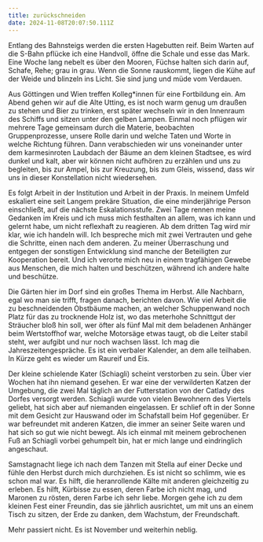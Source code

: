 ```yaml
---
title: zurückschneiden
date: 2024-11-08T20:07:50.111Z
---
```

Entlang des Bahnsteigs werden die ersten Hagebutten reif. Beim Warten auf die S-Bahn pflücke ich eine Handvoll, öffne die Schale und esse das Mark. Eine Woche lang nebelt es über den Mooren, Füchse halten sich darin auf, Schafe, Rehe; grau in grau. Wenn die Sonne rauskommt, liegen die Kühe auf der Weide und blinzeln ins Licht. Sie sind jung und müde vom Verdauen.

Aus Göttingen und Wien treffen Kolleg*innen für eine Fortbildung ein. Am Abend gehen wir auf die Alte Utting, es ist noch warm genug um draußen zu stehen und Bier zu trinken, erst später wechseln wir in den Innenraum des Schiffs und sitzen unter den gelben Lampen. Einmal noch pflügen wir mehrere Tage gemeinsam durch die Materie, beobachten Gruppenprozesse, unsere Rolle darin und welche Taten und Worte in welche Richtung führen. Dann verabschieden wir uns voneinander unter dem karmesinroten Laubdach der Bäume an dem kleinen Stadtsee, es wird dunkel und kalt, aber wir können nicht aufhören zu erzählen und uns zu begleiten, bis zur Ampel, bis zur Kreuzung, bis zum Gleis, wissend, dass wir uns in dieser Konstellation nicht wiedersehen.

Es folgt Arbeit in der Institution und Arbeit in der Praxis. In meinem Umfeld eskaliert eine seit Langem prekäre Situation, die eine minderjährige Person einschließt, auf die nächste Eskalationsstufe. Zwei Tage rennen meine Gedanken im Kreis und ich muss mich festhalten an allem, was ich kann und gelernt habe, um nicht reflexhaft zu reagieren. Ab dem dritten Tag wird mir klar, wie ich handeln will. Ich bespreche mich mit zwei Vertrauten und gehe die Schritte, einen nach dem anderen. Zu meiner Überraschung und entgegen der sonstigen Entwicklung sind manche der Beteiligten zur Kooperation bereit. Und ich verorte mich neu in einem tragfähigen Gewebe aus Menschen, die mich halten und beschützen, während ich andere halte und beschütze.

Die Gärten hier im Dorf sind ein großes Thema im Herbst. Alle Nachbarn, egal wo man sie trifft, fragen danach, berichten davon. Wie viel Arbeit die zu beschneidenden Obstbäume machen, an welcher Schuppenwand noch Platz für das zu trocknende Holz ist, wo das meterhohe Schnittgut der Sträucher bloß hin soll, wer öfter als fünf Mal mit dem beladenen Anhänger beim Wertstoffhof war, welche Motorsäge etwas taugt, ob die Leiter stabil steht, wer aufgibt und nur noch wachsen lässt. Ich mag die Jahreszeitengespräche. Es ist ein verbaler Kalender, an dem alle teilhaben. In Kürze geht es wieder um Raureif und Eis.

Der kleine schielende Kater (Schiagli) scheint verstorben zu sein. Über vier Wochen hat ihn niemand gesehen. Er war eine der verwilderten Katzen der Umgebung, die zwei Mal täglich an der Futterstation von der Catlady des Dorfes versorgt werden. Schiagli wurde von vielen Bewohnern des Viertels geliebt, hat sich aber auf niemanden eingelassen. Er schlief oft in der Sonne mit dem Gesicht zur Hauswand oder im Schafstall beim Hof gegenüber. Er war befreundet mit anderen Katzen, die immer an seiner Seite waren und hat sich so gut wie nicht bewegt. Als ich einmal mit meinem gebrochenen Fuß an Schiagli vorbei gehumpelt bin, hat er mich lange und eindringlich angeschaut.

Samstagnacht liege ich nach dem Tanzen mit Stella auf einer Decke und fühle den Herbst durch mich durchziehen. Es ist nicht so schlimm, wie es schon mal war. Es hilft, die heranrollende Kälte mit anderen gleichzeitig zu erleben. Es hilft, Kürbisse zu essen, deren Farbe ich nicht mag, und Maronen zu rösten, deren Farbe ich sehr liebe. Morgen gehe ich zu dem kleinen Fest einer Freundin, das sie jährlich ausrichtet, um mit uns an einem Tisch zu sitzen, der Erde zu danken, dem Wachstum, der Freundschaft.

Mehr passiert nicht. Es ist November und weiterhin neblig.